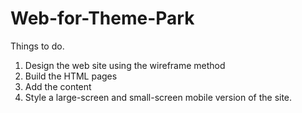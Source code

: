 # Web-for-Theme-Park

Things to do.

1. Design the web site using the wireframe method
2. Build the HTML pages
3. Add the content
4. Style a large-screen and small-screen mobile version of the site. 
